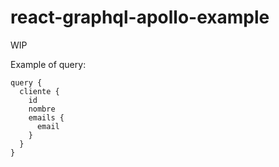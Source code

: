 # react-graphql-apollo-example

WIP

Example of query:
```
query {
  cliente {
    id
    nombre
    emails {
      email
    }
  }
}
```